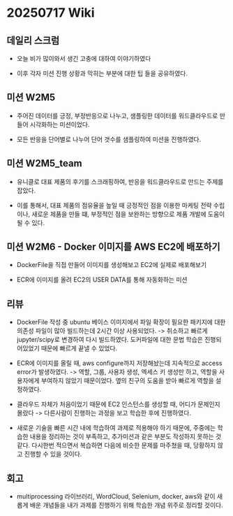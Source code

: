 # 20250717 Wiki

## 데일리 스크럼

- 오늘 비가 많이와서 생긴 고충에 대하여 이야기하였다

- 이후 각자 미션 진행 상황과 막히는 부분에 대한 팁 들을 공유하였다.

## 미션 W2M5

- 주어진 데이터를 긍정, 부정반응으로 나누고, 샘플링한 데이터를 워드클라우드로 만들어 시각화하는 미션이었다.

- 모든 반응을 단어별로 나누어 단어 갯수를 샘플링하여 미션을 진행하였다.

## 미션 W2M5_team

- 유니클로 대표 제품의 후기를 스크래핑하여, 반응을 워드클라우드로 만드는 주제를 잡았다.

- 이를 통해서, 대표 제품의 점유율을 높일 때 긍정적인 점을 이용한 마케팅 전략 수립이나, 새로운 제품을 만들 떄, 부정적인 점을 보완하는 방향으로 제품 개발에 도움이 될 수 있다.

## 미션 W2M6 - Docker 이미지를 AWS EC2에 배포하기

- DockerFile을 직접 만들어 이미지를 생성해보고 EC2에 실제로 배포해보기

- ECR에 이미지를 올려 EC2의 USER DATA를 통해 자동화하는 미션

## 리뷰

- DockerFile 작성 중 ubuntu 베이스 이미지에서 파일 확장이 필요한 패키지에 대한 의존성 파일이 많아 빌드하는데 2시간 이상 사용되었다. -> 취소하고 빠르게 jupyter/scipy로 변경하여 다시 빌드하였다. 도커파일에 대한 문법 학습은 진행되어있었기 때문에 빠르게 끝낼 수 있었다.

- ECR에 이미지를 올릴 때, aws configure까지 저장해놨는데 지속적으로 access error가 발생하였다. -> 역할, 그룹, 사용자 생성, 엑세스 키 생성만 하고, 역할을 사용자에게 부여하지 않았기 때문이었다. 옆의 친구의 도움을 받아 빠르게 역할을 설정하였다.

- 클라우드 자체가 처음이었기 때문에 EC2 인스턴스를 생성할 때, 어디가 문제인지 몰랐다 -> 다른사람이 진행하는 과정을 보고 학습한 후에 진행하였다.

- 새로운 기술을 빠른 시간 내에 학습하여 과제로 적용해야 하기 때문에, 주중에는 학습한 내용을 정리하는 것이 부족하고, 추가미션과 같은 부분도 작성하지 못하는 것 같다. 다시한번 적으면서 복습하면 다음에 비슷한 문제를 마주쳤을 때, 당황하지 않고 진행할 수 있을 것이다.

## 회고

- multiprocessing 라이브러리, WordCloud, Selenium, docker, aws와 같이 새롭게 배운 개념들을 내가 과제를 진행하기 위해 학습한 개념 위주로 정리할 것이다.